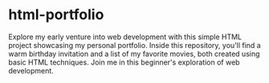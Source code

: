 # html-portfolio
Explore my early venture into web development with this simple HTML project showcasing my personal portfolio. Inside this repository, you'll find a warm birthday invitation and a list of my favorite movies, both created using basic HTML techniques. Join me in this beginner's exploration of web development.
